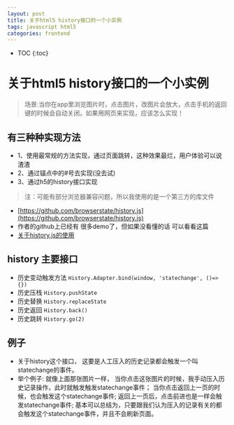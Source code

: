 ```yaml
---
layout: post
title: 关于html5 history接口的一个小实例
tags: javascript html5
categories: frontend
---
```


* TOC
{:toc}

# 关于html5 history接口的一个小实例

> 场景:当你在app里浏览图片时，点击图片，改图片会放大，点击手机的返回键的时候会自动关闭。如果用网页来实现，应该怎么实现！

## 有三种种实现方法

* 1、使用最常规的方法实现，通过页面跳转，这种效果最烂，用户体验可以说渣渣
* 2、通过锚点中的#号去实现(没去试)
* 3、通过h5的history接口实现

> 注：可能有部分浏览器兼容问题，所以我使用的是一个第三方的库文件
* [https://github.com/browserstate/history.js](https://github.com/browserstate/history.js)
* 作者的github上已经有 很多demo了，但如果没看懂的话 可以看看这篇
* [关于history.js的使用](http://www.cnblogs.com/songbyjson/p/4886615.html)

## history 主要接口

* 历史变动触发方法 ```History.Adapter.bind(window, 'statechange', ()=> {})```
* 历史压栈 ```History.pushState```
* 历史替换 ```History.replaceState```
* 历史返回 ```History.back()```
* 历史跳转 ```History.go(2)```

## 例子

* 关于history这个接口， 这要是人工压入的历史记录都会触发一个叫statechange的事件。
* 举个例子:
  就像上面那张图片一样， 当你点击这张图片的时候，我手动压入历史记录操作，此时就触发触发statechange事件；
  当你点击返回上一页的时候，也会触发这个statechange事件;
  返回上一页后，点击前进也是一样会触发statechange事件;
  基本可以总结为，只要跟我们认为压入的记录有关的都会触发这个statechange事件，并且不会刷新页面。
